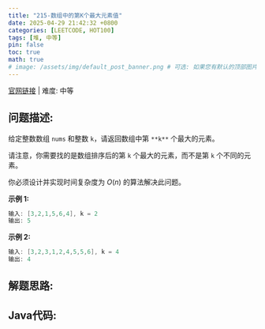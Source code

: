 ```yaml
---
title: "215-数组中的第K个最大元素值"
date: 2025-04-29 21:42:32 +0800
categories: [LEETCODE, HOT100]
tags: [堆, 中等]
pin: false
toc: true
math: true
# image: /assets/img/default_post_banner.png # 可选: 如果您有默认的顶部图片，取消注释并修改路径
---
```


[官网链接](https://leetcode.cn/problems/kth-largest-element-in-an-array/) \| 难度: 中等

## 问题描述: 

给定整数数组 `nums` 和整数 `k`，请返回数组中第 `**k**` 个最大的元素。

请注意，你需要找的是数组排序后的第 `k` 个最大的元素，而不是第 `k` 个不同的元素。

你必须设计并实现时间复杂度为 $O(n)$ 的算法解决此问题。

 **示例 1:**

```java
输入: [3,2,1,5,6,4], k = 2
输出: 5
```

**示例 2:**

```java
输入: [3,2,3,1,2,4,5,5,6], k = 4
输出: 4
```

## 解题思路: 



## Java代码: 
